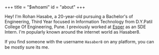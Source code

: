 +++
title = "$whoami"
id = "about"
+++

Hey! I'm Rohan Hasabe, a 20-year-old pursuing a Bachelor's of Engineering, Third Year focused in Information Technology from D.Y.Patil College Of Engineering, Pune. I previously worked at [Esper](https://www.esper.io) as an SDE Intern. I'm popularly known around the internet world as Hasaber8.

If you ﬁnd some­one with the user­name `Hasaber8` on any platform, you can be mostly sure its me.
